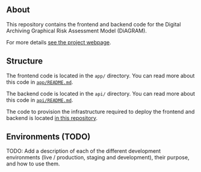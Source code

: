 ## About

This repository contains the frontend and backend code for the Digital Archiving Graphical Risk
Assessment Model (DiAGRAM).

For more details [see the project webpage](https://www.nationalarchives.gov.uk/information-management/manage-information/preserving-digital-records/research-collaboration/safeguarding-the-nations-digital-memory/).

## Structure

The frontend code is located in the `app/` directory. You can read more about this code in
[`app/README.md`](app/README.md).

The backend code is located in the `api/` directory. You can read more about this code in
[`api/README.md`](api/README.md).

The code to provision the infrastructure required to deploy the frontend and backend is located
[in this repository](https://github.com/nationalarchives/DiAGRAM-terraform/).

## Environments (TODO)

TODO: Add a description of each of the different development environments (live / production,
staging and development), their purpose, and how to use them.
